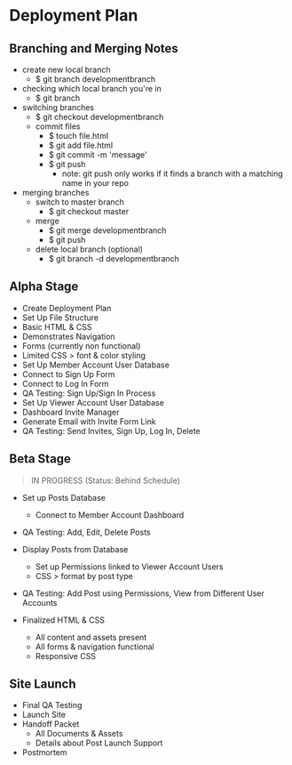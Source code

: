 Deployment Plan
======

Branching and Merging Notes
------
  * create new local branch
    * $ git branch developmentbranch
  * checking which local branch you're in
    * $ git branch
  * switching branches
    * $ git checkout developmentbranch
    * commit files
      * $ touch file.html
      * $ git add file.html
      * $ git commit -m 'message'
      * $ git push
        * note: git push only works if it finds a branch with a matching name in your repo
  * merging branches
    * switch to master branch
      * $ git checkout master
    * merge
      * $ git merge developmentbranch
      * $ git push
    * delete local branch (optional)
      * $ git branch -d developmentbranch


Alpha Stage
------

 * Create Deployment Plan
 * Set Up File Structure
 * Basic HTML & CSS
  * Demonstrates Navigation
  * Forms (currently non functional)
  * Limited CSS > font & color styling
 * Set Up Member Account User Database
  * Connect to Sign Up Form 
  * Connect to Log In Form
 * QA Testing: Sign Up/Sign In Process
  * Set Up Viewer Account User Database
   * Dashboard Invite Manager
   * Generate Email with Invite Form Link 
 * QA Testing: Send Invites, Sign Up, Log In, Delete


Beta Stage
------
> IN PROGRESS (Status: Behind Schedule)
* Set up Posts Database
  * Connect to Member Account Dashboard
* QA Testing: Add, Edit, Delete Posts

* Display Posts from Database
  * Set up Permissions linked to Viewer Account Users 
  * CSS > format by post type
* QA Testing: Add Post using Permissions, View from Different User Accounts
* Finalized HTML & CSS
  * All content and assets present
  * All forms & navigation functional
  * Responsive CSS


Site Launch
------
* Final QA Testing
* Launch Site
* Handoff Packet
  * All Documents & Assets
  * Details about Post Launch Support
* Postmortem
